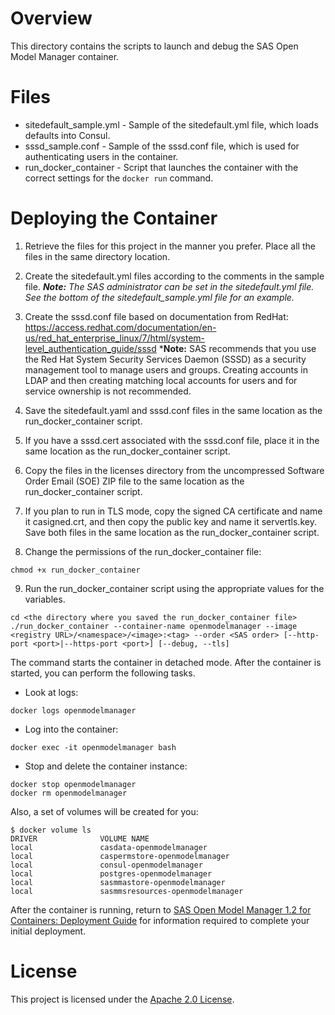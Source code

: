 # Overview

This directory contains the scripts to launch and debug the SAS Open Model Manager container. 

# Files

* sitedefault_sample.yml - Sample of the sitedefault.yml file, which loads defaults into Consul.
* sssd_sample.conf - Sample of the sssd.conf file, which is used for authenticating users in the container.
* run_docker_container - Script that launches the container with the correct settings for the `docker run` command.

# Deploying the Container


1.  Retrieve the files for this project in the manner you prefer. Place all the files in the same directory location.

2.  Create the sitedefault.yml files according to the comments in the sample file.
    ***Note:** The SAS administrator can be set in the sitedefault.yml file. See the bottom of the sitedefault_sample.yml file for an example.*

3.  Create the sssd.conf file based on documentation from RedHat: https://access.redhat.com/documentation/en-us/red_hat_enterprise_linux/7/html/system-level_authentication_guide/sssd
    ***Note:** SAS recommends that you use  the Red Hat System Security Services Daemon (SSSD) as a security management tool to manage users and groups. Creating accounts in LDAP and then creating matching local accounts for users and for service ownership is not recommended.

4.  Save the sitedefault.yaml and sssd.conf files in the same location as the run_docker_container script.

5.  If you have a sssd.cert associated with the sssd.conf file, place it in the same location as the run_docker_container script.

6.  Copy the files in the licenses directory from the uncompressed Software Order Email (SOE) ZIP file to the same location as the run_docker_container script.

7.  If you plan to run in TLS mode, copy the signed CA certificate and name it casigned.crt, and then copy the public key and name it servertls.key. Save both files in the same location as the run_docker_container script.

8.  Change the permissions of the run_docker_container file:
```
chmod +x run_docker_container
```

9.  Run the run_docker_container script using the appropriate values for the variables.

```
cd <the directory where you saved the run_docker_container file>
./run_docker_container --container-name openmodelmanager --image <registry URL>/<namespace>/<image>:<tag> --order <SAS order> [--http-port <port>|--https-port <port>] [--debug, --tls]

```

The command starts the container in detached mode. After the container is started, you can perform the following tasks.



*  Look at logs:

```
docker logs openmodelmanager
```

*  Log into the container:

```
docker exec -it openmodelmanager bash

```
*  Stop and delete the container instance:

```
docker stop openmodelmanager
docker rm openmodelmanager
```


Also, a set of volumes will be created for you:

```
$ docker volume ls
DRIVER              VOLUME NAME
local               casdata-openmodelmanager
local               caspermstore-openmodelmanager
local               consul-openmodelmanager
local               postgres-openmodelmanager
local               sasmmastore-openmodelmanager
local               sasmmsresources-openmodelmanager
```
After the container is running, return to [SAS Open Model Manager 1.2 for Containers: Deployment Guide](http://documentation.sas.com/?docsetId=dplymdlmgmt0phy0dkr&docsetTarget=titlepage.htm&docsetVersion=1.2&locale=en) for information required to complete your initial deployment.

# License

This project is licensed under the [Apache 2.0 License](../LICENSE).

